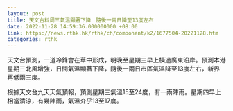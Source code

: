```yaml
---
layout: post
title: 天文台料周三氣溫顯著下降　隨後一兩日降至13度左右
date: 2022-11-28 14:59:36.000000000 +08:00
link: https://news.rthk.hk/rthk/ch/component/k2/1677504-20221128.htm
categories: rthk
---
```


天文台預測，一道冷鋒會在華中形成，明晚至星期三早上橫過廣東沿岸。預測本港星期三北風增強，日間氣溫顯著下降，隨後一兩日市區氣溫降至13度左右，新界再低兩三度。

根據天文台九天天氣預報，預測星期三氣溫15至24度，有一兩陣雨。星期四早上相當清涼，有幾陣雨，氣溫介乎13至17度。
